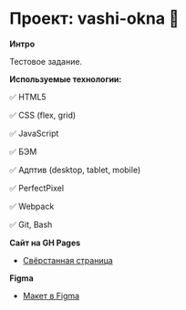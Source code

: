 # Проект: vashi-okna :sunrise_over_mountains:

**Интро**

Тестовое задание.

**Используемые технологии:**

:white_check_mark: HTML5

:white_check_mark: CSS (flex, grid)

:white_check_mark: JavaScript

:white_check_mark: БЭМ

:white_check_mark: Адптив (desktop, tablet, mobile)

:white_check_mark: PerfectPixel

:white_check_mark: Webpack

:white_check_mark: Git, Bash

**Сайт на GH Pages**

* [Свёрстанная страница](https://alekseizaitsevweb.github.io/vashi-okna/index.html)

**Figma**

* [Макет в Figma](https://www.figma.com/file/BmNmR121Ak4xzvjUwrTw0c/vashi-okna?node-id=1%3A3)
